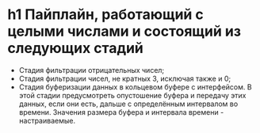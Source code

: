 # h1 Пайплайн, работающий с целыми числами и состоящий из следующих стадий

* Стадия фильтрации отрицательных чисел;
* Стадия фильтрации чисел, не кратных 3, исключая также и 0;
* Стадия буферизации данных в кольцевом буфере с интерфейсом. В этой стадии предусмотреть опустошение буфера и передачу этих данных, если они есть, дальше с определённым интервалом во времени. Значения размера буфера и интервала времени - настраиваемые.
